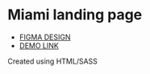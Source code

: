 # Miami landing page

 - [FIGMA DESIGN](https://www.figma.com/file/nHz8bflIwJaWP3P99vKTH5/miami_home_new?node-id=16033%3A3)
 - [DEMO LINK](https://olha-tsarova.github.io/Miami/)

 Created using HTML/SASS
